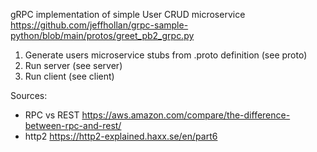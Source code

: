 gRPC implementation of simple User CRUD microservice
https://github.com/jeffhollan/grpc-sample-python/blob/main/protos/greet_pb2_grpc.py

1. Generate users microservice stubs from .proto definition (see proto)
2. Run server (see server)
3. Run client (see client)


Sources:
- RPC vs REST https://aws.amazon.com/compare/the-difference-between-rpc-and-rest/
- http2 https://http2-explained.haxx.se/en/part6


